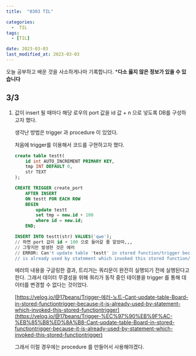 ```yaml
---
title:  "0303 TIL" 

categories:
  -  TIL
tags:
  - [TIL]

date: 2023-03-03
last_modified_at: 2023-03-03
---
```


오늘 공부하고 배운 것을 사소하게나마 기록합니다. 
***다소 옳지 않은 정보가 있을 수 있습니다**

## 3/3

1. 값이 insert 될 때마다 해당 로우의 port 값을 id 값 + n 으로 넣도록 DB를 구성하고자 했다. 
    
    생각난 방법은 trigger 과 procedure 이 있었다. 
    
    처음에 trigger를 이용해서 코드를 구현하고자 했다. 
    
    ```sql
    create table testt(
    	id int AUTO_INCREMENT PRIMARY KEY,
    	tmp INT DEFAULT 0,
    	str TEXT
    );
    
    CREATE TRIGGER create_port
    	AFTER INSERT
    	ON testt FOR EACH ROW
    	BEGIN
    		update testt
    		set tmp = new.id + 100
    		where id = new.id;
    	END;
    
    INSERT INTO testt(str) VALUES('qwe');
    // 하면 port 값이 id + 100 으로 들어갈 줄 알았따,,,
    // 그렇지만 발생한 것은 에러
    // ERROR: Can't update table 'testt' in stored function/trigger because it
    // is already used by statement which invoked this stored function/trigger.
    ```
    
    에러의 내용을 구글링한 결과, 트리거는 쿼리문이 완전히 실행되기 전에 실행된다고 한다. 그래서 데이터 무결성을 위해 쿼리가 동작 중인 테이블을 trigger 를 통해 데이터를 변경할 수 없다는 것이었다. 
    
    [https://velog.io/@17beans/Trigger-에러-노트-Cant-update-table-Board-in-stored-functiontrigger-because-it-is-already-used-by-statement-which-invoked-this-stored-functiontrigger](https://velog.io/@17beans/Trigger-%EC%97%90%EB%9F%AC-%EB%85%B8%ED%8A%B8-Cant-update-table-Board-in-stored-functiontrigger-because-it-is-already-used-by-statement-which-invoked-this-stored-functiontrigger)
    
    그래서 이럴 경우에는 procedure 를 만들어서 사용해야겠다.